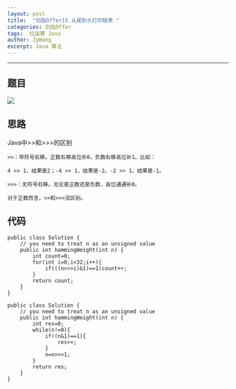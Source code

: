 ```yaml
---
layout: post
title:  "剑指Offer15 从尾到头打印链表 "
categories: 剑指Offer
tags:  位运算 Java 
author: ZyWang
excerpt: Java 算法 
---
```


****
## 题目 ##
![](https://s1.ax1x.com/2020/07/27/aFqKjf.jpg)

## 思路 ##

Java中>>和>>>的区别

	>>：带符号右移。正数右移高位补0，负数右移高位补1。比如：

	4 >> 1，结果是2；-4 >> 1，结果是-2。-2 >> 1，结果是-1。

	>>>：无符号右移。无论是正数还是负数，高位通通补0。

	对于正数而言，>>和>>>没区别。

## 代码 ##
	
	public class Solution {
	    // you need to treat n as an unsigned value
	    public int hammingWeight(int n) {
	        int count=0;
	        for(int i=0;i<32;i++){
	            if(((n>>>i)&1)==1)count++;
	        }
	        return count;
	    }
	}
	
	public class Solution {
	    // you need to treat n as an unsigned value
	    public int hammingWeight(int n) {
	        int res=0;
	        while(n!=0){
	            if((n&1)==1){
	                res++;
	            }
	            n=n>>>1;
	        }
	        return res;
	    }
	}